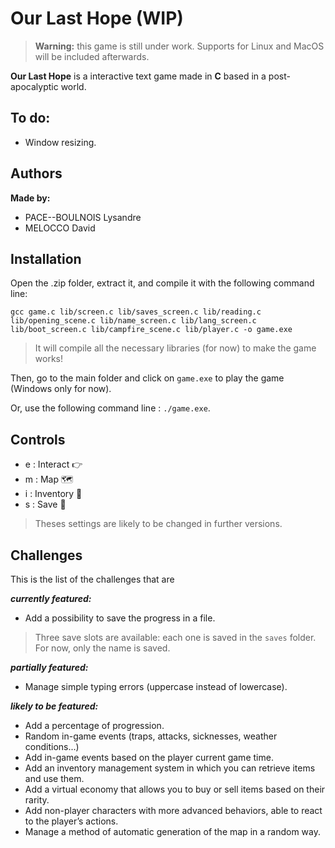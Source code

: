 # Our Last Hope (WIP)
>**Warning:** this game is still under work.
Supports for Linux and MacOS will be included afterwards.

**Our Last Hope** is a interactive text game made in **C** based in a post-apocalyptic world.

## To do:

- Window resizing.

## Authors

**Made by:**
- PACE--BOULNOIS Lysandre
- MELOCCO David

## Installation
Open the .zip folder, extract it, and compile it with the following command line:

```gcc game.c lib/screen.c lib/saves_screen.c lib/reading.c lib/opening_scene.c lib/name_screen.c lib/lang_screen.c lib/boot_screen.c lib/campfire_scene.c lib/player.c -o game.exe```

>It will compile all the necessary libraries (for now) to make the game works!

Then, go to the main folder and click on ```game.exe``` to play the game (Windows only for now).

Or, use the following command line : ```./game.exe```.

## Controls
- e : Interact 👉
- m : Map 🗺️
- i : Inventory 🎒
- s : Save 💾

>Theses settings are likely to be changed in further versions.

## Challenges

This is the list of the challenges that are

***currently featured:***
- Add a possibility to save the progress in a file.

> Three save slots are available: each one is saved in the ```saves``` folder. For now, only the name is saved.

***partially featured:***
- Manage simple typing errors (uppercase instead of lowercase).

***likely to be featured:***
- Add a percentage of progression.
- Random in-game events (traps, attacks, sicknesses, weather conditions...)
- Add in-game events based on the player current game time.
- Add an inventory management system in which you can retrieve items and use them.
- Add a virtual economy that allows you to buy or sell items based on their rarity.
- Add non-player characters with more advanced behaviors, able to react to the player’s actions.
- Manage a method of automatic generation of the map in a random way.